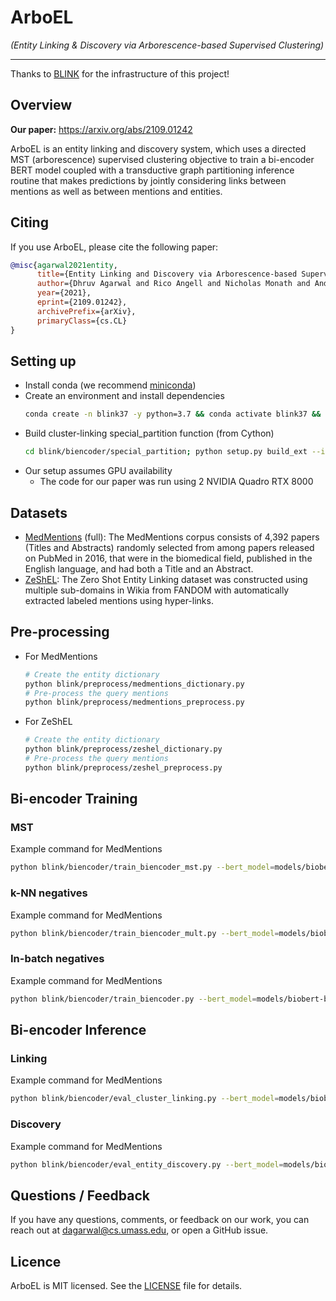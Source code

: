 # ArboEL

_(Entity Linking & Discovery via Arborescence-based Supervised Clustering)_

---

Thanks to [BLINK](https://github.com/facebookresearch/BLINK) for the 
infrastructure of this project!

## Overview

**Our paper:** https://arxiv.org/abs/2109.01242

ArboEL is an entity linking and discovery system, which 
uses a directed MST (arborescence) supervised clustering objective to train
a bi-encoder BERT model coupled with a transductive graph partitioning inference routine
that makes predictions by jointly considering links between mentions as well as 
between mentions and entities.


## Citing

If you use ArboEL, please cite the following paper:

```bibtex
@misc{agarwal2021entity,
      title={Entity Linking and Discovery via Arborescence-based Supervised Clustering}, 
      author={Dhruv Agarwal and Rico Angell and Nicholas Monath and Andrew McCallum},
      year={2021},
      eprint={2109.01242},
      archivePrefix={arXiv},
      primaryClass={cs.CL}
}
```

## Setting up

- Install conda (we recommend 
[miniconda](https://docs.conda.io/en/latest/miniconda.html))
- Create an environment and install dependencies 
    ```bash
    conda create -n blink37 -y python=3.7 && conda activate blink37 && pip install -r requirements.txt && conda install cython pytorch==1.4.0 torchvision==0.5.0 cudatoolkit=10.1 -c pytorch
    ```
- Build cluster-linking special_partition function (from Cython)
    ```bash
    cd blink/biencoder/special_partition; python setup.py build_ext --inplace
    ```
- Our setup assumes GPU availability
  - The code for our paper was run using 2 NVIDIA Quadro RTX 8000

## Datasets

- [MedMentions](https://github.com/chanzuckerberg/MedMentions) (full): The MedMentions corpus
consists of 4,392 papers (Titles and Abstracts) randomly selected from among papers 
released on PubMed in 2016, that were in the biomedical field, published in the 
English language, and had both a Title and an Abstract.
- [ZeShEL](https://github.com/lajanugen/zeshel): The Zero Shot Entity Linking dataset 
was constructed using multiple sub-domains in Wikia from FANDOM with automatically 
extracted labeled mentions using hyper-links.

## Pre-processing

- For MedMentions
  ```bash
  # Create the entity dictionary
  python blink/preprocess/medmentions_dictionary.py
  # Pre-process the query mentions
  python blink/preprocess/medmentions_preprocess.py
  ```
- For ZeShEL
  ```bash
  # Create the entity dictionary
  python blink/preprocess/zeshel_dictionary.py
  # Pre-process the query mentions
  python blink/preprocess/zeshel_preprocess.py
  ```
  
## Bi-encoder Training

### MST
Example command for MedMentions
```bash
python blink/biencoder/train_biencoder_mst.py --bert_model=models/biobert-base-cased-v1.1 --data_path=data/medmentions/processed --output_path=models/trained/medmentions_mst/pos_neg_loss/no_type --pickle_src_path=models/trained/medmentions --num_train_epochs=5 --train_batch_size=128 --gradient_accumulation_steps=4 --eval_interval=10000 --pos_neg_loss --force_exact_search --embed_batch_size=3500 --data_parallel
```

### k-NN negatives
Example command for MedMentions
```bash
python blink/biencoder/train_biencoder_mult.py --bert_model=models/biobert-base-cased-v1.1 --data_path=data/medmentions/processed --output_path=models/trained/medmentions/pos_neg_loss/no_type --pickle_src_path=models/trained/medmentions --num_train_epochs=5 --train_batch_size=128 --gradient_accumulation_steps=4 --eval_interval=10000 --pos_neg_loss --force_exact_search --embed_batch_size=3500 --data_parallel
```

### In-batch negatives
Example command for MedMentions
```bash
python blink/biencoder/train_biencoder.py --bert_model=models/biobert-base-cased-v1.1 --num_train_epochs=5 --data_path=data/medmentions/processed --output_path=models/trained/medmentions_blink --data_parallel --train_batch_size=128 --eval_batch_size=128 --eval_interval=10000
```

## Bi-encoder Inference

### Linking
Example command for MedMentions
```bash
python blink/biencoder/eval_cluster_linking.py --bert_model=models/biobert-base-cased-v1.1 --data_path=data/medmentions/processed --output_path=models/trained/medmentions_mst/eval/pos_neg_loss/no_type/wo_type --pickle_src_path=models/trained/medmentions/eval --path_to_model=models/trained/medmentions_mst/pos_neg_loss/no_type/epoch_best_5th/pytorch_model.bin --recall_k=64 --embed_batch_size=3500 --force_exact_search --data_parallel
```

### Discovery
Example command for MedMentions
```bash
python blink/biencoder/eval_entity_discovery.py --bert_model=models/biobert-base-cased-v1.1 --data_path=data/medmentions/processed --output_path=models/trained/medmentions_mst/eval/pos_neg_loss/directed --pickle_src_path=models/trained/medmentions/eval --embed_data_path=models/trained/medmentions_mst/eval/pos_neg_loss --use_types --force_exact_search --graph_mode=directed --exact_threshold=127.87733985396665 --exact_knn=8 --data_parallel
```

## Questions / Feedback

If you have any questions, comments, or feedback on our work, you can reach out at
[dagarwal@cs.umass.edu](mailto:dagarwal@cs.umass.edu), or open a GitHub issue.

## Licence
ArboEL is MIT licensed. See the [LICENSE](LICENSE) file for details.
